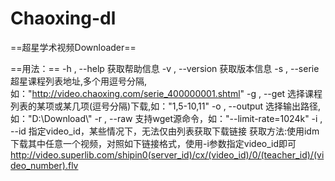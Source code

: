 # Chaoxing-dl
==超星学术视频Downloader==

==用法：==
    -h , --help                      获取帮助信息
    -v , --version                   获取版本信息
    -s , --serie                     超星课程列表地址,多个用逗号分隔,如："http://video.chaoxing.com/serie_400000001.shtml"
    -g , --get                       选择课程列表的某项或某几项(逗号分隔)下载,如："1,5-10,11"
    -o , --output                    选择输出路径,如："D:\Download\\"
    -r , --raw                       支持wget源命令，如："--limit-rate=1024k"
    -i , --id                        指定video_id，某些情况下，无法仅由列表获取下载链接
                                     获取方法:使用idm下载其中任意一个视频，对照如下链接格式，使用-i参数指定video_id即可
                                     http://video.superlib.com/shipin0(server_id)/cx/(video_id)/0/(teacher_id)/(video_number).flv
